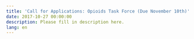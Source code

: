 ```yaml
---
title: 'Call for Applications: Opioids Task Force (Due November 10th)'
date: 2017-10-27 00:00:00
description: Please fill in description here.
lang: en
---
```




